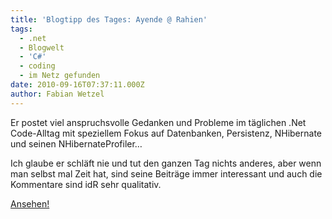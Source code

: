 ```yaml
---
title: 'Blogtipp des Tages: Ayende @ Rahien'
tags:
  - .net
  - Blogwelt
  - 'C#'
  - coding
  - im Netz gefunden
date: 2010-09-16T07:37:11.000Z
author: Fabian Wetzel
---
```


Er postet viel anspruchsvolle Gedanken und Probleme im täglichen .Net Code-Alltag mit speziellem Fokus auf Datenbanken, Persistenz, NHibernate und seinen NHibernateProfiler…

Ich glaube er schläft nie und tut den ganzen Tag nichts anderes, aber wenn man selbst mal Zeit hat, sind seine Beiträge immer interessant und auch die Kommentare sind idR sehr qualitativ.

[Ansehen!](http://ayende.com/Blog/Default.aspx "Ayende @ Rahien")


